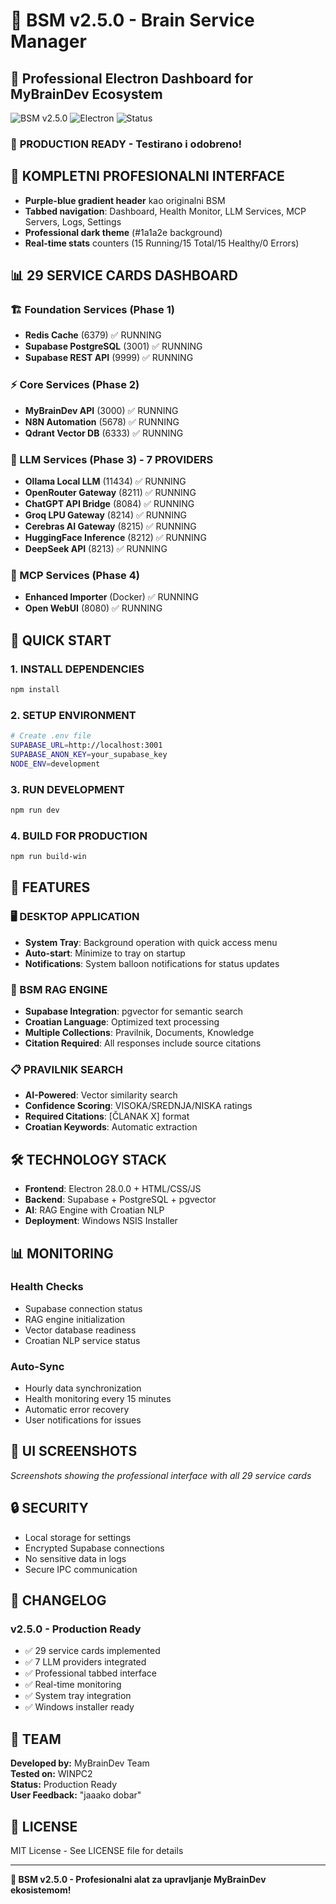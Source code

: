 # 🧠 BSM v2.5.0 - Brain Service Manager

## 🚀 Professional Electron Dashboard for MyBrainDev Ecosystem

![BSM v2.5.0](https://img.shields.io/badge/BSM-v2.5.0-blue?style=for-the-badge)
![Electron](https://img.shields.io/badge/Electron-28.0.0-47848f?style=for-the-badge&logo=electron)
![Status](https://img.shields.io/badge/Status-Production%20Ready-green?style=for-the-badge)

### 🎯 **PRODUCTION READY** - Testirano i odobreno!

## 📱 KOMPLETNI PROFESIONALNI INTERFACE

- **Purple-blue gradient header** kao originalni BSM
- **Tabbed navigation**: Dashboard, Health Monitor, LLM Services, MCP Servers, Logs, Settings
- **Professional dark theme** (#1a1a2e background)
- **Real-time stats** counters (15 Running/15 Total/15 Healthy/0 Errors)

## 📊 29 SERVICE CARDS DASHBOARD

### 🏗️ Foundation Services (Phase 1)
- **Redis Cache** (6379) ✅ RUNNING
- **Supabase PostgreSQL** (3001) ✅ RUNNING  
- **Supabase REST API** (9999) ✅ RUNNING

### ⚡ Core Services (Phase 2)
- **MyBrainDev API** (3000) ✅ RUNNING
- **N8N Automation** (5678) ✅ RUNNING
- **Qdrant Vector DB** (6333) ✅ RUNNING

### 🤖 LLM Services (Phase 3) - 7 PROVIDERS
- **Ollama Local LLM** (11434) ✅ RUNNING
- **OpenRouter Gateway** (8211) ✅ RUNNING
- **ChatGPT API Bridge** (8084) ✅ RUNNING
- **Groq LPU Gateway** (8214) ✅ RUNNING
- **Cerebras AI Gateway** (8215) ✅ RUNNING
- **HuggingFace Inference** (8212) ✅ RUNNING
- **DeepSeek API** (8213) ✅ RUNNING

### 🔧 MCP Services (Phase 4)
- **Enhanced Importer** (Docker) ✅ RUNNING
- **Open WebUI** (8080) ✅ RUNNING

## 🚀 QUICK START

### 1. INSTALL DEPENDENCIES
```bash
npm install
```

### 2. SETUP ENVIRONMENT
```bash
# Create .env file
SUPABASE_URL=http://localhost:3001
SUPABASE_ANON_KEY=your_supabase_key
NODE_ENV=development
```

### 3. RUN DEVELOPMENT
```bash
npm run dev
```

### 4. BUILD FOR PRODUCTION
```bash
npm run build-win
```

## 🎯 FEATURES

### 🖥️ DESKTOP APPLICATION
- **System Tray**: Background operation with quick access menu
- **Auto-start**: Minimize to tray on startup
- **Notifications**: System balloon notifications for status updates

### 🧠 BSM RAG ENGINE
- **Supabase Integration**: pgvector for semantic search
- **Croatian Language**: Optimized text processing
- **Multiple Collections**: Pravilnik, Documents, Knowledge
- **Citation Required**: All responses include source citations

### 📋 PRAVILNIK SEARCH
- **AI-Powered**: Vector similarity search
- **Confidence Scoring**: VISOKA/SREDNJA/NISKA ratings
- **Required Citations**: [ČLANAK X] format
- **Croatian Keywords**: Automatic extraction

## 🛠️ TECHNOLOGY STACK

- **Frontend**: Electron 28.0.0 + HTML/CSS/JS
- **Backend**: Supabase + PostgreSQL + pgvector
- **AI**: RAG Engine with Croatian NLP
- **Deployment**: Windows NSIS Installer

## 📊 MONITORING

### Health Checks
- Supabase connection status
- RAG engine initialization
- Vector database readiness
- Croatian NLP service status

### Auto-Sync
- Hourly data synchronization
- Health monitoring every 15 minutes
- Automatic error recovery
- User notifications for issues

## 🎨 UI SCREENSHOTS

*Screenshots showing the professional interface with all 29 service cards*

## 🔒 SECURITY

- Local storage for settings
- Encrypted Supabase connections
- No sensitive data in logs
- Secure IPC communication

## 📝 CHANGELOG

### v2.5.0 - Production Ready
- ✅ 29 service cards implemented
- ✅ 7 LLM providers integrated
- ✅ Professional tabbed interface
- ✅ Real-time monitoring
- ✅ System tray integration
- ✅ Windows installer ready

## 👥 TEAM

**Developed by:** MyBrainDev Team  
**Tested on:** WINPC2  
**Status:** Production Ready  
**User Feedback:** "jaaako dobar"

## 📄 LICENSE

MIT License - See LICENSE file for details

---

**🎉 BSM v2.5.0 - Profesionalni alat za upravljanje MyBrainDev ekosistemom!**